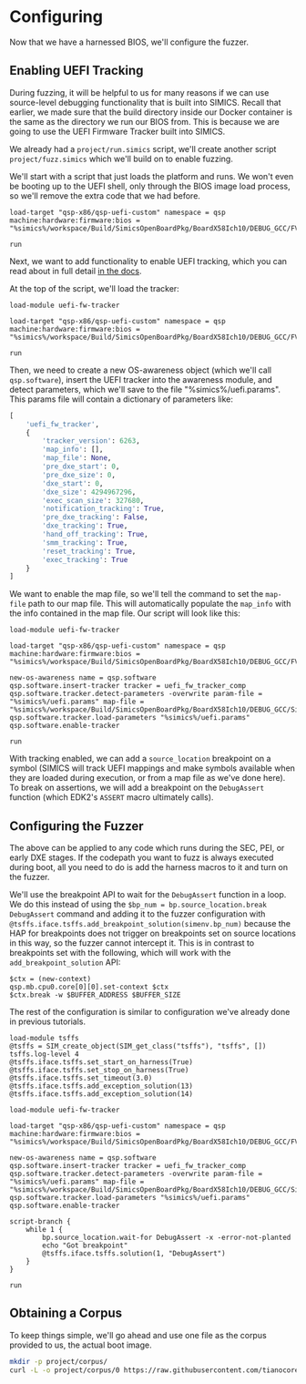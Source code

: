 # Configuring

Now that we have a harnessed BIOS, we'll configure the fuzzer.

## Enabling UEFI Tracking

During fuzzing, it will be helpful to us for many reasons if we can use source-level
debugging functionality that is built into SIMICS. Recall that earlier, we made sure
that the build directory inside our Docker container is the same as the directory we
run our BIOS from. This is because we are going to use the UEFI Firmware Tracker built
into SIMICS.

We already had a `project/run.simics` script, we'll create another script
`project/fuzz.simics` which we'll build on to enable fuzzing.

We'll start with a script that just loads the platform and runs. We won't even be
booting up to the UEFI shell, only through the BIOS image load process, so we'll remove
the extra code that we had before.

```simics
load-target "qsp-x86/qsp-uefi-custom" namespace = qsp machine:hardware:firmware:bios = "%simics%/workspace/Build/SimicsOpenBoardPkg/BoardX58Ich10/DEBUG_GCC/FV/BOARDX58ICH10.fd"

run
```

Next, we want to add functionality to enable UEFI tracking, which you can read about
in full detail [in the docs](https://intel.github.io/tsffs/simics/analyzer-user-guide/uefi-fw-trk.html).

At the top of the script, we'll load the tracker:


```simics
load-module uefi-fw-tracker

load-target "qsp-x86/qsp-uefi-custom" namespace = qsp machine:hardware:firmware:bios = "%simics%/workspace/Build/SimicsOpenBoardPkg/BoardX58Ich10/DEBUG_GCC/FV/BOARDX58ICH10.fd"

run
```

Then, we need to create a new OS-awareness object (which we'll call `qsp.software`),
insert the UEFI tracker into the awareness module, and detect parameters, which we'll
save to the file "%simics%/uefi.params". This params file will contain a dictionary of
parameters like:

```python
[
    'uefi_fw_tracker',
    {
        'tracker_version': 6263,
        'map_info': [],
        'map_file': None,
        'pre_dxe_start': 0,
        'pre_dxe_size': 0,
        'dxe_start': 0,
        'dxe_size': 4294967296,
        'exec_scan_size': 327680,
        'notification_tracking': True,
        'pre_dxe_tracking': False,
        'dxe_tracking': True,
        'hand_off_tracking': True,
        'smm_tracking': True,
        'reset_tracking': True,
        'exec_tracking': True
    }
]
```

We want to enable the map file, so we'll tell the command to set the `map-file` path to
our map file. This will automatically populate the `map_info` with the info contained in
the map file. Our script will look like this:

```simics
load-module uefi-fw-tracker

load-target "qsp-x86/qsp-uefi-custom" namespace = qsp machine:hardware:firmware:bios = "%simics%/workspace/Build/SimicsOpenBoardPkg/BoardX58Ich10/DEBUG_GCC/FV/BOARDX58ICH10.fd"

new-os-awareness name = qsp.software
qsp.software.insert-tracker tracker = uefi_fw_tracker_comp
qsp.software.tracker.detect-parameters -overwrite param-file = "%simics%/uefi.params" map-file = "%simics%/workspace/Build/SimicsOpenBoardPkg/BoardX58Ich10/DEBUG_GCC/SimicsX58.map"
qsp.software.tracker.load-parameters "%simics%/uefi.params"
qsp.software.enable-tracker

run
```

With tracking enabled, we can add a `source_location` breakpoint on a symbol (SIMICS
will track UEFI mappings and make symbols available when they are loaded during
execution, or from a map file as we've done here). To break on assertions, we will
add a breakpoint on the `DebugAssert` function (which EDK2's `ASSERT` macro ultimately
calls).

## Configuring the Fuzzer

The above can be applied to any code which runs during the SEC, PEI, or early DXE
stages. If the codepath you want to fuzz is always executed during boot, all you need to
do is add the harness macros to it and turn on the fuzzer.

We'll use the breakpoint API to wait for the `DebugAssert` function in a loop. We do
this instead of using the `$bp_num = bp.source_location.break DebugAssert` command and
adding it to the fuzzer configuration with
`@tsffs.iface.tsffs.add_breakpoint_solution(simenv.bp_num)` because the HAP for
breakpoints does not trigger on breakpoints set on source locations in this way, so the
fuzzer cannot intercept it. This is in contrast to breakpoints set with the following,
which will work with the `add_breakpoint_solution` API:

```simics
$ctx = (new-context)
qsp.mb.cpu0.core[0][0].set-context $ctx
$ctx.break -w $BUFFER_ADDRESS $BUFFER_SIZE
```

The rest of the configuration is similar to configuration we've already done in previous
tutorials.

```simics
load-module tsffs
@tsffs = SIM_create_object(SIM_get_class("tsffs"), "tsffs", [])
tsffs.log-level 4
@tsffs.iface.tsffs.set_start_on_harness(True)
@tsffs.iface.tsffs.set_stop_on_harness(True)
@tsffs.iface.tsffs.set_timeout(3.0)
@tsffs.iface.tsffs.add_exception_solution(13)
@tsffs.iface.tsffs.add_exception_solution(14)

load-module uefi-fw-tracker

load-target "qsp-x86/qsp-uefi-custom" namespace = qsp machine:hardware:firmware:bios = "%simics%/workspace/Build/SimicsOpenBoardPkg/BoardX58Ich10/DEBUG_GCC/FV/BOARDX58ICH10.fd"

new-os-awareness name = qsp.software
qsp.software.insert-tracker tracker = uefi_fw_tracker_comp
qsp.software.tracker.detect-parameters -overwrite param-file = "%simics%/uefi.params" map-file = "%simics%/workspace/Build/SimicsOpenBoardPkg/BoardX58Ich10/DEBUG_GCC/SimicsX58.map"
qsp.software.tracker.load-parameters "%simics%/uefi.params"
qsp.software.enable-tracker

script-branch {
    while 1 {
        bp.source_location.wait-for DebugAssert -x -error-not-planted
        echo "Got breakpoint"
        @tsffs.iface.tsffs.solution(1, "DebugAssert")
    }
}

run
```

## Obtaining a Corpus

To keep things simple, we'll go ahead and use one file as the corpus provided to us, the
actual boot image.


```sh
mkdir -p project/corpus/
curl -L -o project/corpus/0 https://raw.githubusercontent.com/tianocore/edk2-platforms/master/Platform/Intel/SimicsOpenBoardPkg/Logo/Logo.bmp
```